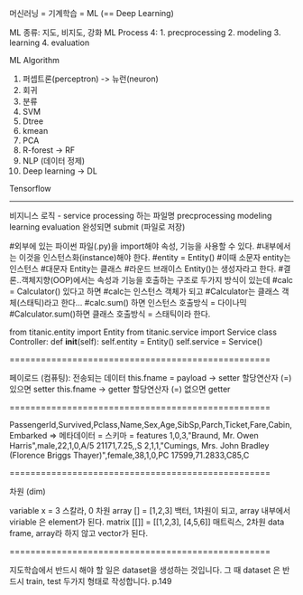 머신러닝 = 기계학습 = ML (== Deep Learning)

ML 종류: 지도, 비지도, 강화
ML Process 4:
    1. precprocessing
    2. modeling
    3. learning
    4. evaluation

ML Algorithm
1. 퍼셉트론(perceptron) -> 뉴런(neuron)
2. 회귀
3. 분류
4. SVM
5. Dtree
6. kmean
7. PCA
8. R-forest -> RF
9. NLP (데이터 정제)
10. Deep learning -> DL

Tensorflow

-----------------------------

비지니스 로직 - service
processing 하는 파일명
 precprocessing
 modeling
 learning
 evaluation
 완성되면 submit (파일로 저장)

#외부에 있는 파이썬 파일(.py)을 import해야 속성, 기능을 사용할 수 있다.
#내부에서는 이것을 인스턴스화(instance)해야 한다.
#entity = Entity()
#이때 소문자 entity는 인스턴스
#대문자 Entity는 클래스
#라운드 브래이스 Entity()는 생성자라고 한다.
#결론..객체지향(OOP)에서는 속성과 기능을 호출하는 구조로 두가지 방식이 있는데
#calc = Calculator() 있다고 하면
#calc는 인스턴스 객체가 되고
#Calculator는 클래스 객체(스태틱)라고 한다...
#calc.sum() 하면 인스턴스 호출방식 = 다이나믹
#Calculator.sum()하면 클래스 호출방식 = 스태틱이라 한다.

from titanic.entity import Entity
from titanic.service import Service
class Controller:
    def __init__(self):
        self.entity = Entity()
        self.service = Service()

==================================================

페이로드 (컴퓨팅): 전송되는 데이터
this.fname = payload -> setter 할당연산자 (=) 있으면 setter
this.fname -> getter 할당연산자 (=) 없으면 getter


==================================================

PassengerId,Survived,Pclass,Name,Sex,Age,SibSp,Parch,Ticket,Fare,Cabin,Embarked => 메타데이터 = 스키마 = features
1,0,3,"Braund, Mr. Owen Harris",male,22,1,0,A/5 21171,7.25,,S
2,1,1,"Cumings, Mrs. John Bradley (Florence Briggs Thayer)",female,38,1,0,PC 17599,71.2833,C85,C

==================================================

차원 (dim)

variable    x = 3 스칼라, 0 차원
array   [] = [1,2,3] 백터, 1차원이 되고, array 내부에서 viriable 은 element가 된다.
matrix [[]] = [[1,2,3], [4,5,6]] 매트릭스, 2차원 data frame, array라 하지 않고 vector가 된다.

==================================================

지도학습에서 반드시 해야 할 일은 dataset을 생성하는 것입니다.
그 때 dataset 은 반드시 train, test 두가지 형태로 작성합니다. p.149